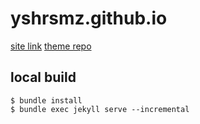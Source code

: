 yshrsmz.github.io
===

[site link](https://yshrsmz.github.io)
[theme repo](https://github.com/yshrsmz/Type-on-Strap)

## local build

```shell
$ bundle install
$ bundle exec jekyll serve --incremental
```

